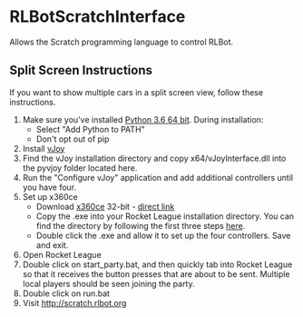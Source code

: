 # RLBotScratchInterface
Allows the Scratch programming language to control RLBot.

## Split Screen Instructions

If you want to show multiple cars in a split screen view, follow these instructions.

1. Make sure you've installed [Python 3.6 64 bit](https://www.python.org/ftp/python/3.6.5/python-3.6.5-amd64.exe). During installation:
   - Select "Add Python to PATH"
   - Don't opt out of pip
1. Install [vJoy](http://vjoystick.sourceforge.net)
1. Find the vJoy installation directory and copy x64/vJoyInterface.dll
into the pyvjoy folder located here.
1. Run the "Configure vJoy" application and add additional controllers until you have four.
1. Set up x360ce
   - Download [x360ce](https://www.x360ce.com/) 32-bit - [direct link](https://github.com/x360ce/x360ce/blob/master/x360ce.Web/Files/x360ce.zip?raw=true)
   - Copy the .exe into your Rocket League installation directory. You can find the directory by following the first three steps [here](https://steamcommunity.com/sharedfiles/filedetails/?id=760447682).
   - Double click the .exe and allow it to set up the four controllers. Save and exit.
1. Open Rocket League
1. Double click on start_party.bat, and then quickly tab into Rocket League
so that it receives the button presses that are about to be sent.
Multiple local players should be seen joining the party.
1. Double click on run.bat
1. Visit http://scratch.rlbot.org
